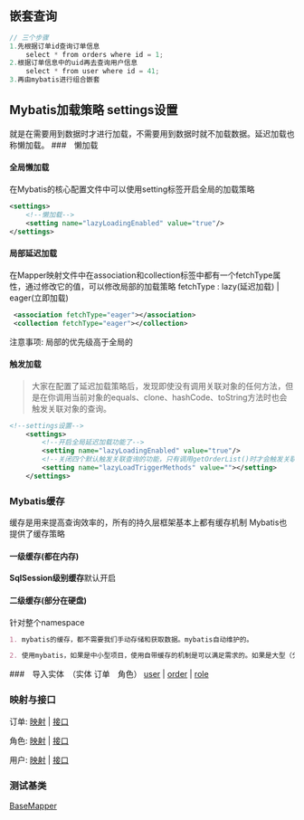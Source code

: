 ## 嵌套查询
```java
// 三个步骤
1.先根据订单id查询订单信息
    select * from orders where id = 1;
2.根据订单信息中的uid再去查询用户信息
    select * from user where id = 41;
3.再由mybatis进行组合嵌套
```

## Mybatis加载策略 settings设置
就是在需要用到数据时才进行加载，不需要用到数据时就不加载数据。延迟加载也称懒加载。
###　懒加载 
#### 全局懒加载
在Mybatis的核心配置文件中可以使用setting标签开启全局的加载策略
```xml
<settings>
    <!--懒加载-->
    <setting name="lazyLoadingEnabled" value="true"/>
</settings>
```

#### 局部延迟加载
在Mapper映射文件中在association和collection标签中都有一个fetchType属性，通过修改它的值，可以修改局部的加载策略
fetchType : lazy(延迟加载) | eager(立即加载)
```xml
 <association fetchType="eager"></association>
 <collection fetchType="eager"></collection>
```
注意事项: 局部的优先级高于全局的


#### 触发加载
> 大家在配置了延迟加载策略后，发现即使没有调用关联对象的任何方法，但是在你调用当前对象的equals、clone、hashCode、toString方法时也会触发关联对象的查询。
```xml
<!--settings设置-->
    <settings>
        <!--开启全局延迟加载功能了-->
        <setting name="lazyLoadingEnabled" value="true"/>
        <!--关闭四个默认触发关联查询的功能，只有调用getOrderList()时才会触发关联查询-->
        <setting name="lazyLoadTriggerMethods" value=""></setting>
    </settings>
```

### Mybatis缓存
缓存是用来提高查询效率的，所有的持久层框架基本上都有缓存机制 Mybatis也提供了缓存策略
#### 一级缓存(都在内存)
**SqlSession级别缓存**默认开启
#### 二级缓存(部分在硬盘)
针对整个namespace


```markdown
1. mybatis的缓存，都不需要我们手动存储和获取数据。mybatis自动维护的。

2. 使用mybatis，如果是中小型项目，使用自带缓存的机制是可以满足需求的。如果是大型（分布式）项目，mybatis的缓存灵活性不足，需要使用第三方的缓存技术（redis）解决问题。
```
###　导入实体　（实体  订单　角色）
[user](./src/cn/com/mryhl/domain/User.java) | [order](./src/cn/com/mryhl/domain/Order.java) | [role](./src/cn/com/mryhl/domain/Role.java)

### 映射与接口


订单: [映射](./src/cn/com/mryhl/mapper/OrderMapper.xml) | [接口](./src/cn/com/mryhl/mapper/OrderMapper.java)

角色: [映射](./src/cn/com/mryhl/mapper/RoleMapper.xml) | [接口](./src/cn/com/mryhl/mapper/RoleMapper.java)

用户: [映射](./src/cn/com/mryhl/mapper/UserMapper.xml) | [接口](./src/cn/com/mryhl/mapper/UserMapper.java)

### 测试基类

[BaseMapper](./src/cn/com/mryhl/test/BaseMapperTest.java)